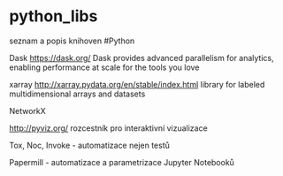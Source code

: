 # python_libs
seznam a popis knihoven #Python


Dask <https://dask.org/> Dask provides advanced parallelism for analytics, enabling performance at scale for the tools you love

xarray <http://xarray.pydata.org/en/stable/index.html> library for labeled multidimensional arrays and datasets

NetworkX 

<http://pyviz.org/> rozcestník pro interaktivní vizualizace 


Tox, Noc, Invoke - automatizace nejen testů

Papermill - automatizace a parametrizace Jupyter Notebooků

